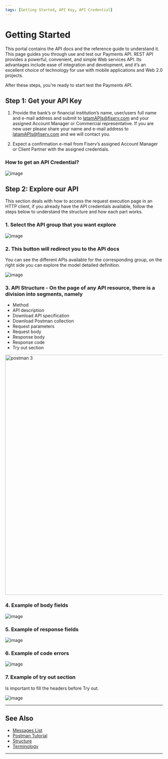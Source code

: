 ```yaml
---
tags: [Getting Started, API Key, API Credential]
---
```


# Getting Started

This portal contains the API docs and the reference guide to understand it. This page guides you through use and test our Payments API. REST API provides a powerful, convenient, and simple Web services API. Its advantages include ease of integration and development, and it’s an excellent choice of technology for use with mobile applications and Web 2.0 projects.

After these steps, you're ready to start test the Payments API.

## Step 1: Get your API Key

1. Provide the bank’s or financial institution’s name, user/users full name and e-mail address and submit to latamAPIs@fiserv.com and your assigned Account Manager or Commercial representative. If you are new user please share your name and e-mail address to latamAPIs@fiserv.com and we will contact you. 

2. Expect a confirmation e-mail from Fiserv’s assigned Account Manager or Client Partner with the assigned credentials.

### How to get an API Credential?

![image](https://user-images.githubusercontent.com/111396588/223824102-ee737d0e-462a-44ef-b4aa-eb5d0d062f23.png)

## Step 2: Explore our API

This section deals with how to access the request execution page in an HTTP client, if you already have the API credentials available, follow the steps below to understand the structure and how each part works.

### 1. Select the API group that you want explore

![image](https://user-images.githubusercontent.com/111396588/223824143-0d2577da-4e91-476d-821e-9c665dd01457.png)

### 2. This button will redirect you to the API docs

You can see the different APIs available for the corresponding group, on the right side you can explore the model detailed definition.

![image](https://user-images.githubusercontent.com/111396588/223824184-806af113-9dbe-4a01-808a-24cdff61630f.png)

### 3. API Structure - On the page of any API resource, there is a division into segments, namely

- Method
- API description
- Download API specification
- Download Postman collection
- Request parameters
- Request body
- Response body
- Response code
- Try out section

<img width="765" alt="postman 3" src="https://github.com/Fiserv/firstvision-latam/assets/111396588/04ccefa1-eb1e-4f03-b143-36314496ce3b">

### 4. Example of body fields

![image](https://user-images.githubusercontent.com/111396588/223824246-d2174d9c-9d0a-4e1b-a287-2ba18d02514d.png)

### 5. Example of response fields

![image](https://user-images.githubusercontent.com/111396588/223824287-f11215ff-a306-4522-ad54-9c254e24dd5b.png)

### 6. Example of code errors

![image](https://user-images.githubusercontent.com/111396588/223824322-689bbbd6-c8b5-4d85-8f14-70fb6a7bf91e.png)

### 7. Example of try out section

Is important to fill the headers before Try out.

![image](https://user-images.githubusercontent.com/111396588/223824344-69875caf-2cae-4b95-bac5-1b8d715bef43.png)

---

## See Also

- [Messages List](?path=docs/english/getting-started/messages-list.md)
- [Postman Tutorial](?path=docs/english/getting-started/postman.md)
- [Structure](?path=docs/english/getting-started/structure.md)
- [Terminology](?path=docs/english/getting-started/terminology.md)

---

